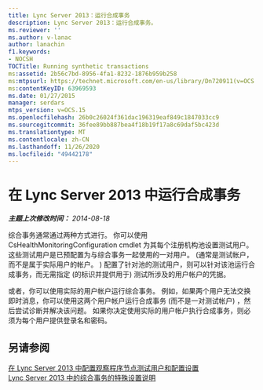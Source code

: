 ```yaml
---
title: Lync Server 2013：运行合成事务
description: Lync Server 2013：运行合成事务。
ms.reviewer: ''
ms.author: v-lanac
author: lanachin
f1.keywords:
- NOCSH
TOCTitle: Running synthetic transactions
ms:assetid: 2b56c7bd-8956-4fa1-8232-1876b959b258
ms:mtpsurl: https://technet.microsoft.com/en-us/library/Dn720911(v=OCS.15)
ms:contentKeyID: 63969593
ms.date: 01/27/2015
manager: serdars
mtps_version: v=OCS.15
ms.openlocfilehash: 26b0c26024f361dac196319eaf849c1847033cc9
ms.sourcegitcommit: 36fee89bb887bea4f18b19f17a8c69daf5bc423d
ms.translationtype: MT
ms.contentlocale: zh-CN
ms.lasthandoff: 11/26/2020
ms.locfileid: "49442178"
---
```

# <a name="running-synthetic-transactions-in-lync-server-2013"></a>在 Lync Server 2013 中运行合成事务

<div data-xmlns="http://www.w3.org/1999/xhtml">

<div class="topic" data-xmlns="http://www.w3.org/1999/xhtml" data-msxsl="urn:schemas-microsoft-com:xslt" data-cs="https://msdn.microsoft.com/">

<div data-asp="https://msdn2.microsoft.com/asp">



</div>

<div id="mainSection">

<div id="mainBody">

<span> </span>

_**主题上次修改时间：** 2014-08-18_

综合事务通常通过两种方式进行。 你可以使用 CsHealthMonitoringConfiguration cmdlet 为其每个注册机构池设置测试用户。 这些测试用户是已预配置为与综合事务一起使用的一对用户。  (通常是测试帐户，而不是属于实际用户的帐户。 ) 配置了针对池的测试用户，则可以针对该池运行合成事务，而无需指定 (的标识并提供用于) 测试所涉及的用户帐户的凭据。

或者，你可以使用实际的用户帐户运行综合事务。 例如，如果两个用户无法交换即时消息，你可以使用这两个用户帐户运行合成事务 (而不是一对测试帐户) ，然后尝试诊断并解决该问题。 如果你决定使用实际的用户帐户执行合成事务，则必须为每个用户提供登录名和密码。

<div>

## <a name="see-also"></a>另请参阅


[在 Lync Server 2013 中配置观察程序节点测试用户和配置设置](lync-server-2013-configuring-watcher-node-test-users-and-configuration-settings.md)  
[Lync Server 2013 中的综合事务的特殊设置说明](lync-server-2013-special-setup-instructions-for-synthetic-transactions.md)  
  

</div>

</div>

<span> </span>

</div>

</div>

</div>

